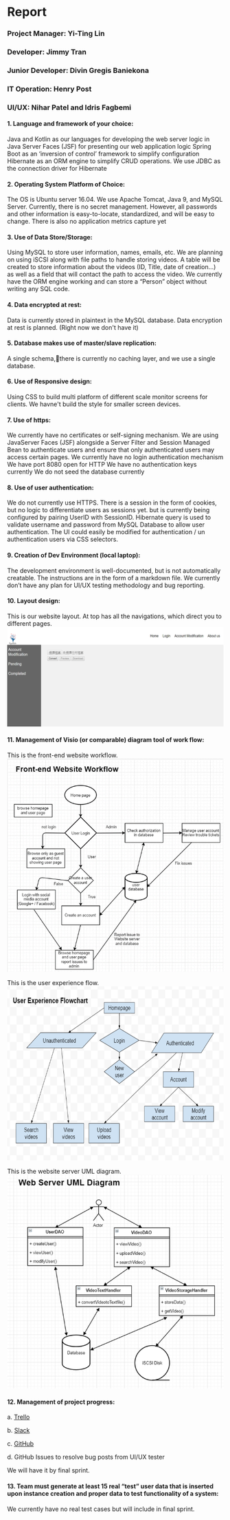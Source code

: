 # Report

### Project Manager: Yi-Ting Lin
### Developer: Jimmy Tran
### Junior Developer: Divin Gregis Baniekona
### IT Operation: Henry Post
### UI/UX: Nihar Patel and Idris Fagbemi

#### 1. Language and framework of your choice:
Java and Kotlin as our languages for developing the web server logic in
Java Server Faces (JSF) for presenting our web application logic
Spring Boot as an ‘inversion of control’ framework to simplify configuration
Hibernate as an ORM engine to simplify CRUD operations. We use JDBC as the connection driver for Hibernate

#### 2. Operating System Platform of Choice:
The OS is Ubuntu server 16.04.
We use Apache Tomcat, Java 9, and MySQL Server.
Currently, there is no secret management.
However, all passwords and other information is easy-to-locate, standardized, and will be easy to change.
There is also no application metrics capture yet

#### 3. Use of Data Store/Storage:
Using MySQL to store user information, names, emails, etc.
We are planning on using iSCSI along with file paths to handle storing videos.
A table will be created to store information about the videos
(ID, Title, date of creation…) as well as a field that will contact the path to access the video.
We currently have the ORM engine working and can store a “Person” object without writing any SQL code.

#### 4. Data encrypted at rest:
Data is currently stored in plaintext in the MySQL database.
Data encryption at rest is planned. (Right now we don't have it)

#### 5. Database makes use of master/slave replication:
A single schema,there is currently no caching layer, and we use a single database.

#### 6. Use of Responsive design:
Using CSS to build multi platform of different scale monitor screens for clients.
We havne't build the style for smaller screen devices.

#### 7. Use of https:
We currently have no certificates or self-signing mechanism.
We are using JavaServer Faces (JSF) alongside a Server Filter and Session Managed Bean to authenticate users and ensure that only authenticated users may access certain pages.
We currently have no login authentication mechanism
We have port 8080 open for HTTP
We have no authentication keys currently
We do not seed the database currently

#### 8. Use of user authentication:
We do not currently use HTTPS.
There is a session in the form of cookies, but no logic to differentiate users as sessions yet. but is currently being configured by pairing UserID with SessionID.
Hibernate query is used to validate username and password from MySQL Database to allow user authentication.
The UI could easily be modified for authentication / un authentication users via CSS selectors.

#### 9. Creation of Dev Environment (local laptop):
The development environment is well-documented, but is not automatically creatable.
The instructions are in the form of a markdown file.
We currently don’t have any plan for UI/UX testing methodology and bug reporting.

#### 10. Layout design:
This is our website layout.
At top has all the navigations, which direct you to different pages.
![layout](img/website_layout.png "website_layout")

#### 11. Management of Visio (or comparable) diagram tool of work flow:
This is the front-end website workflow.
![front_end_website_workflow](img/front_end_website_workflow.png "front_end_website_workflow")

This is the user experience flow.
![user_experience_workflow](img/user_experience_workflow.png "front_end_website_workflow")

This is the website server UML diagram.
![web_server_UML](img/web_server_UML.png "web_server_UML")

#### 12. Management of project progress:
a. [Trello](https://trello.com/b/03OdRjtq/2019-team-07f)

b. [Slack](https://itmt-430-group.slack.com)

c. [GitHub](https://github.com/illinoistech-itm/2019-team-07f)

d. GitHub Issues to resolve bug posts from UI/UX tester

We will have it by final sprint.

#### 13. Team must generate at least 15 real “test” user data that is inserted upon instance creation and proper data to test functionality of a system:
We currently have no real test cases but will include in final sprint.
